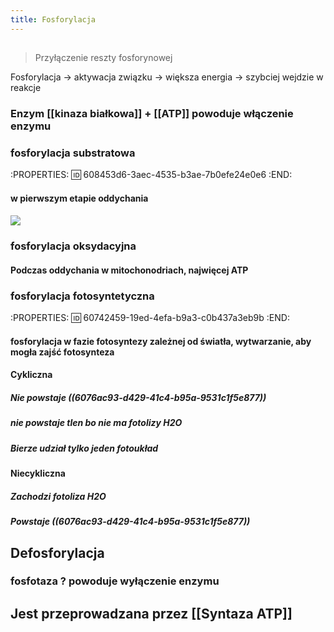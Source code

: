 ```yaml
---
title: Fosforylacja
---
```


## 
> Przyłączenie reszty fosforynowej

Fosforylacja → aktywacja związku → większa energia → szybciej wejdzie w reakcje
### Enzym [[kinaza białkowa]] + [[ATP]] powoduje **włączenie enzymu**
### fosforylacja substratowa
:PROPERTIES:
:id: 608453d6-3aec-4535-b3ae-7b0efe24e0e6
:END:
#### w pierwszym etapie oddychania
#### ![](https://media.discordapp.net/attachments/738092871021756817/836192620924895242/unknown.png?width=705&height=249)
### fosforylacja oksydacyjna
#### Podczas oddychania w mitochonodriach, najwięcej ATP
### fosforylacja fotosyntetyczna
:PROPERTIES:
:id: 60742459-19ed-4efa-b9a3-c0b437a3eb9b
:END:
#### fosforylacja w fazie fotosyntezy zależnej od światła, wytwarzanie, aby mogła zajść fotosynteza
#### Cykliczna
##### **Nie powstaje** ((6076ac93-d429-41c4-b95a-9531c1f5e877))
##### **nie powstaje** tlen bo nie ma fotolizy H2O
##### Bierze udział tylko jeden fotoukład
#### Niecykliczna
##### Zachodzi fotoliza H2O
##### Powstaje  ((6076ac93-d429-41c4-b95a-9531c1f5e877))
## Defosforylacja
### fosfotaza ? powoduje wyłączenie enzymu
## Jest przeprowadzana przez [[Syntaza ATP]]
